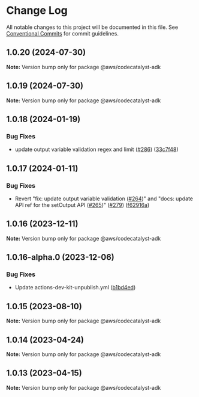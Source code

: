 # Change Log

All notable changes to this project will be documented in this file.
See [Conventional Commits](https://conventionalcommits.org) for commit guidelines.

## 1.0.20 (2024-07-30)

**Note:** Version bump only for package @aws/codecatalyst-adk





## 1.0.19 (2024-07-30)

**Note:** Version bump only for package @aws/codecatalyst-adk





## 1.0.18 (2024-01-19)


### Bug Fixes

* update output variable validation regex and limit ([#286](https://github.com/aws/actions-dev-kit/issues/286)) ([33c7f48](https://github.com/aws/actions-dev-kit/commit/33c7f48be9f42949267b0aae73d92e21dd8b7cfa))





## 1.0.17 (2024-01-11)


### Bug Fixes

* Revert "fix: update output variable validation ([#264](https://github.com/aws/actions-dev-kit/issues/264))" and "docs: update API ref for the setOutput API ([#265](https://github.com/aws/actions-dev-kit/issues/265))" ([#279](https://github.com/aws/actions-dev-kit/issues/279)) ([f62916a](https://github.com/aws/actions-dev-kit/commit/f62916a91c052b910de8406cc15e7ea124675191))





## 1.0.16 (2023-12-11)

**Note:** Version bump only for package @aws/codecatalyst-adk





## 1.0.16-alpha.0 (2023-12-06)


### Bug Fixes

* Update actions-dev-kit-unpublish.yml ([b1bd4ed](https://github.com/aws/actions-dev-kit/commit/b1bd4edcc21939acd2ea79ec3eb1b51af6ccb9fb))





## 1.0.15 (2023-08-10)

**Note:** Version bump only for package @aws/codecatalyst-adk





## 1.0.14 (2023-04-24)

**Note:** Version bump only for package @aws/codecatalyst-adk





## 1.0.13 (2023-04-15)

**Note:** Version bump only for package @aws/codecatalyst-adk
